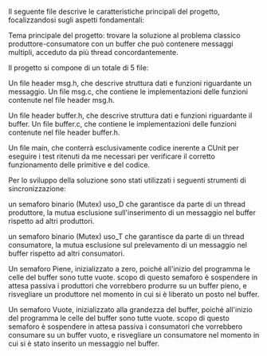 Il seguente file descrive le caratteristiche principali del progetto, focalizzandosi sugli aspetti fondamentali:

Tema principale del progetto: trovare la soluzione al problema classico produttore-consumatore con un buffer che può contenere messaggi multipli, acceduto da più thread concordantemente.

Il progetto si compone di un totale di 5 file:

Un file header msg.h, che descrive struttura dati e funzioni riguardante un messaggio.
Un file msg.c, che contiene le implementazioni delle funzioni contenute nel file header msg.h.

Un file header buffer.h, che descrive struttura dati e funzioni riguardante il buffer.
Un file buffer.c, che contiene le implementazioni delle funzioni contenute nel file header buffer.h.

Un file main, che conterrà esclusivamente codice inerente a CUnit per eseguire i test ritenuti da me necessari per verificare il corretto funzionamento delle primitive e del codice.

Per lo sviluppo della soluzione sono stati utilizzati i seguenti strumenti di sincronizzazione:

un semaforo binario (Mutex) uso_D che garantisce da parte di un thread produttore, la mutua esclusione sull'inserimento di un messaggio nel buffer rispetto ad altri produttori.

un semaforo binario (Mutex) uso_T che garantisce da parte di un thread consumatore, la mutua esclusione sul prelevamento di un messaggio nel buffer rispetto ad altri consumatori.

Un semaforo Piene, inizializzato a zero, poiché all'inizio del programma le celle del buffer sono tutte vuote. scopo di questo semaforo è sospendere in attesa passiva i produttori che vorrebbero produrre su un buffer pieno, e risvegliare un produttore nel momento in cui si è liberato un posto nel buffer.

Un semaforo Vuote, inizializzato alla grandezza del buffer, poiché all'inizio del programma le celle del buffer sono tutte vuote. scopo di questo semaforo è sospendere in attesa passiva i consumatori che vorrebbero consumare su un buffer vuoto, e risvegliare un consumatore nel momento in cui si è stato inserito un messaggio nel buffer.


